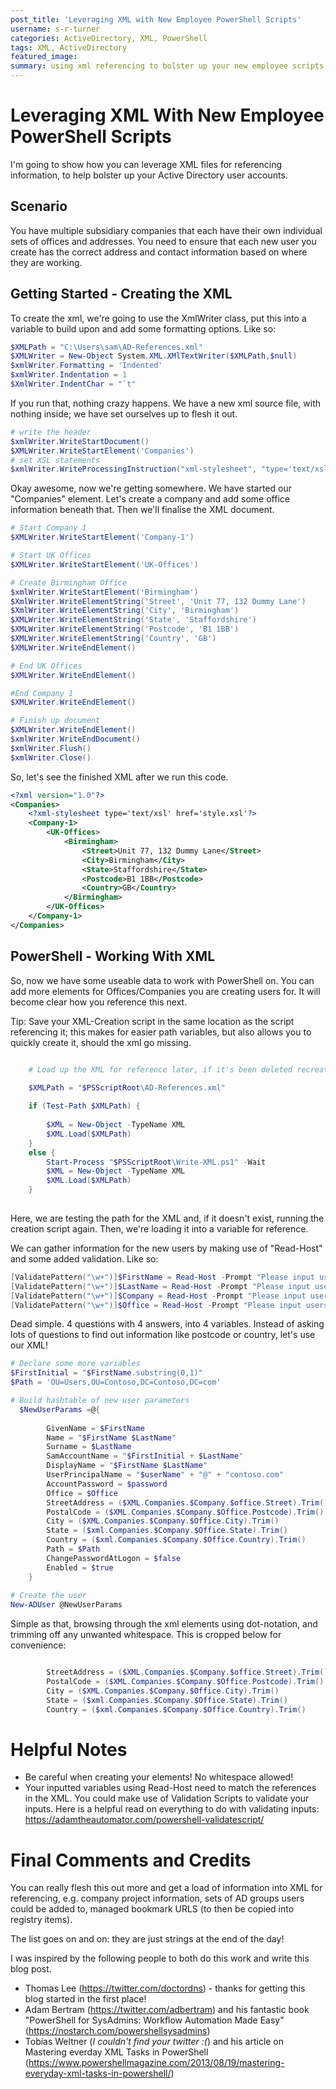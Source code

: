 ```yaml
---
post_title: 'Leveraging XML with New Employee PowerShell Scripts'
username: s-r-turner
categories: ActiveDirectory, XML, PowerShell
tags: XML, ActiveDirectory
featured_image:
summary: using xml referencing to bolster up your new employee scripts with information.
---
```

# Leveraging XML With New Employee PowerShell Scripts

I'm going to show how you can leverage XML files for referencing information, to help bolster up your Active Directory user accounts.

## Scenario

You have multiple subsidiary companies that each have their own individual sets of offices and addresses. You need to ensure that each new user you create has the correct address and contact information based on where they are working.

## Getting Started - Creating the XML

To create the xml, we're going to use the XmlWriter class, put this into a variable to build upon and add some formatting options. Like so:

```powershell
$XMLPath = "C:\Users\sam\AD-References.xml"
$XMLWriter = New-Object System.XML.XMlTextWriter($XMLPath,$null)
$xmlWriter.Formatting = 'Indented'
$xmlWriter.Indentation = 1
$XmlWriter.IndentChar = "`t"
```
If you run that, nothing crazy happens. We have a new xml source file, with nothing inside; we have set ourselves up to flesh it out.

```powershell
# write the header
$xmlWriter.WriteStartDocument()
$XMLWriter.WriteStartElement('Companies')
# set XSL statements
$xmlWriter.WriteProcessingInstruction("xml-stylesheet", "type='text/xsl' href='style.xsl'")
```
Okay awesome, now we're getting somewhere. We have started our "Companies" element. Let's create a company and add some office information beneath that. Then we'll finalise the XML document.

```powershell
# Start Company 1
$XMLWriter.WriteStartElement('Company-1')

# Start UK Offices
$XMLWriter.WriteStartElement('UK-Offices')

# Create Birmingham Office
$xmlWriter.WriteStartElement('Birmingham')
$XmlWriter.WriteElementString('Street', 'Unit 77, 132 Dummy Lane')
$XmlWriter.WriteElementString('City', 'Birmingham')
$XMLWriter.WriteElementString('State', 'Staffordshire')
$XMLWriter.WriteElementString('Postcode', 'B1 1BB')
$XMLWriter.WriteElementString('Country', 'GB')
$XMLWriter.WriteEndElement()

# End UK Offices
$XMLWriter.WriteEndElement()

#End Company 1
$XMLWriter.WriteEndElement()

# Finish up document
$XMLWriter.WriteEndElement()
$xmlWriter.WriteEndDocument()
$xmlWriter.Flush()
$xmlWriter.Close()
```

So, let's see the finished XML after we run this code.

```xml
<?xml version="1.0"?>
<Companies>
	<?xml-stylesheet type='text/xsl' href='style.xsl'?>
	<Company-1>
		<UK-Offices>
			<Birmingham>
				<Street>Unit 77, 132 Dummy Lane</Street>
				<City>Birmingham</City>
				<State>Staffordshire</State>
				<Postcode>B1 1BB</Postcode>
				<Country>GB</Country>
			</Birmingham>
		</UK-Offices>
	</Company-1>
</Companies>
```
## PowerShell - Working With XML

So, now we have some useable data to work with PowerShell on. You can add more elements for Offices/Companies you are creating users for. It will become clear how you reference this next. 

Tip: Save your XML-Creation script in the same location as the script referencing it; this makes for easier path variables, but also allows you to quickly create it, should the xml go missing.

```powershell

    # Load up the XML for reference later, if it's been deleted recreate it using the creation script.

    $XMLPath = "$PSScriptRoot\AD-References.xml"
    
    if (Test-Path $XMLPath) {
        
        $XML = New-Object -TypeName XML
        $XML.Load($XMLPath)
    }
    else {
        Start-Process "$PSScriptRoot\Write-XML.ps1" -Wait
        $XML = New-Object -TypeName XML
        $XML.Load($XMLPath)
    }
    
```
Here, we are testing the path for the XML and, if it doesn't exist, running the creation script again. Then, we're loading it into a variable for reference.

We can gather information for the new users by making use of "Read-Host" and some added validation. Like so:

```powershell
[ValidatePattern("\w+")]$FirstName = Read-Host -Prompt "Please input users first name"
[ValidatePattern("\w+")]$LastName = Read-Host -Prompt "Please input users last name"
[ValidatePattern("\w+")]$Company = Read-Host -Prompt "Please input users company"
[ValidatePattern("\w+")]$Office = Read-Host -Prompt "Please input users office"
```
Dead simple. 4 questions with 4 answers, into 4 variables. Instead of asking lots of questions to find out information like postcode or country, let's use our XML!

```powershell
# Declare some more variables
$FirstInitial = "$FirstName.substring(0,1)"
$Path = 'OU=Users,OU=Contoso,DC=Contoso,DC=com'

# Build hashtable of new user parameters
  $NewUserParams =@{
    
        GivenName = $FirstName
        Name = "$FirstName $LastName"
        Surname = $LastName
        SamAccountName = "$FirstInitial + $LastName"
        DisplayName = "$FirstName $LastName"
        UserPrincipalName = "$userName" + "@" + "contoso.com"
        AccountPassword = $password
        Office = $Office
        StreetAddress = ($XML.Companies.$Company.$office.Street).Trim()
        PostalCode = ($XML.Companies.$Company.$Office.Postcode).Trim()
        City = ($XML.Companies.$Company.$Office.City).Trim()
        State = ($xml.Companies.$Company.$Office.State).Trim()
        Country = ($xml.Companies.$Company.$Office.Country).Trim()
        Path = $Path
        ChangePasswordAtLogon = $false
        Enabled = $true
    }
    
# Create the user
New-ADUser @NewUserParams
```
Simple as that, browsing through the xml elements using dot-notation, and trimming off any unwanted whitespace. This is cropped below for convenience:

```powershell

        StreetAddress = ($XML.Companies.$Company.$office.Street).Trim()
        PostalCode = ($XML.Companies.$Company.$Office.Postcode).Trim()
        City = ($XML.Companies.$Company.$Office.City).Trim()
        State = ($xml.Companies.$Company.$Office.State).Trim()
        Country = ($xml.Companies.$Company.$Office.Country).Trim()
```
# Helpful Notes
* Be careful when creating your elements! No whitespace allowed!
* Your inputted variables using Read-Host need to match the references in the XML. You could make use of Validation Scripts to validate your inputs. Here is a helpful read on everything to do with validating inputs: https://adamtheautomator.com/powershell-validatescript/

# Final Comments and Credits

You can really flesh this out more and get a load of information into XML for referencing, e.g. company project information, sets of AD groups users could be added to, managed bookmark URLS (to then be copied into registry items). 

The list goes on and on: they are just strings at the end of the day! 

I was inspired by the following people to both do this work and write this blog post.

* Thomas Lee (https://twitter.com/doctordns) - thanks for getting this blog started in the first place!
* Adam Bertram (https://twitter.com/adbertram) and his fantastic book "PowerShell for SysAdmins: Workflow Automation Made Easy" (https://nostarch.com/powershellsysadmins)
* Tobias Weltner (*I couldn't find your twitter :(*) and his article on Mastering everday XML Tasks in PowerShell (https://www.powershellmagazine.com/2013/08/19/mastering-everyday-xml-tasks-in-powershell/)

